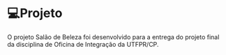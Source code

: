 # 💻Projeto

O projeto Salão de Beleza foi desenvolvido para a entrega do projeto final da disciplina de Oficina de Integração da UTFPR/CP.
